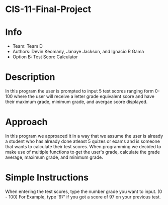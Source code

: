 # CIS-11-Final-Project

# Info
- Team: Team D
- Authors: Devin Keomany, Janaye Jackson, and Ignacio R Gama
- Option B: Test Score Calculator

# Description
In this program the user is prompted to input 5 test scores ranging form 0-100 where the user will receive a letter grade equivalent score and have their maximum grade, minimum grade, and avergae score displayed. 

# Approach 
In this program we approaced it in a way that we assume the user is already a student who has already done atleast 5 quizes or exams and is someone that wants to calculate their test scores. When programming we decided to make use of multiple functions to get the user's grade, calculate the grade average, maximum grade, and minimum grade.

# Simple Instructions
When entering the test scores, type the number grade you want to input. (0 - 100)
For Example, type '97' if you got a score of 97 on your previous test.
